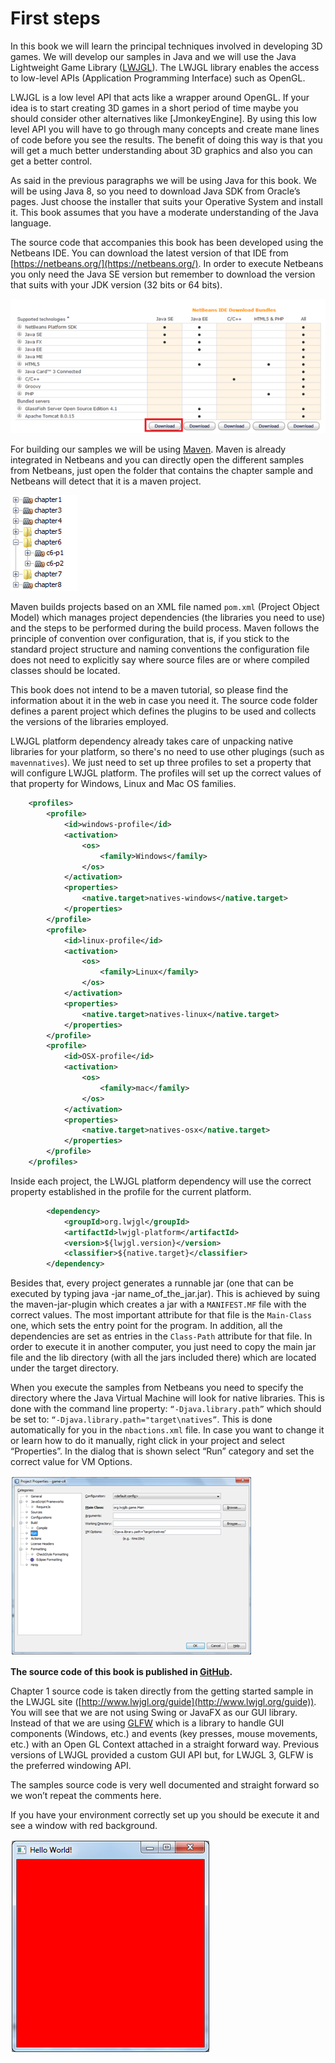 # First steps

In this book we will learn the principal techniques involved in developing 3D games. We will develop our samples in Java and we will use the Java Lightweight Game Library ([LWJGL](http://www.lwjgl.org/)). The LWJGL library enables the access to low-level APIs (Application Programming Interface) such as OpenGL.

LWJGL is a low level API that acts like a wrapper around OpenGL. If your idea is to start creating 3D games in a short period of time maybe you should consider other alternatives like  [JmonkeyEngine]. By using this low level API you will have to go through many concepts and create mane lines of code before you see the results. The benefit of doing this way is that you will get a much better understanding about 3D graphics and also you can get a better control.

As said in the previous paragraphs we will be using Java for this book. We will be using Java 8, so you need to download Java SDK from Oracle’s pages. Just choose the installer that suits your Operative System and install it. This book assumes that you have a moderate understanding of the Java language.

The source code that accompanies this book has been developed using the Netbeans IDE. You can download the latest version of that IDE from [https://netbeans.org/](https://netbeans.org/). In order to execute Netbeans you only need the Java SE version but remember to download the version that suits with your JDK version (32 bits or 64 bits).

![Netbeans download](netbeans_download.png)
 
For building our samples we will be using [Maven](https://maven.apache.org/). Maven is already integrated in Netbeans and you can directly open the different samples from Netbeans, just open the folder that contains the chapter sample and Netbeans will detect that it is a maven project.

![Maven projects](maven_projecs.png)
 
Maven builds projects based on an XML file named ```pom.xml``` (Project Object Model) which manages project dependencies (the libraries you need to use) and the steps to be performed during the build process. Maven follows the principle of convention over configuration, that is, if you stick to the standard project structure and naming conventions the configuration file does not need to explicitly say where source files are or where compiled classes should be located.

This book does not intend to be a maven tutorial, so please find the information about it in the web in case you need it.  The source code folder defines a parent project which defines the plugins to be used and collects the versions of the libraries employed. 

LWJGL platform dependency already takes care of unpacking native libraries for your platform, so there's no need to use other plugings (such as ```mavennatives```). We just need to set up three profiles to set a property that will configure LWJGL platform. The profiles will set up the correct values of that property for Windows, Linux and Mac OS families.

```xml
	<profiles>
		<profile>
			<id>windows-profile</id>
			<activation>
				<os>
					<family>Windows</family>
				</os>
			</activation>
			<properties>
				<native.target>natives-windows</native.target>
			</properties>				
		</profile>
		<profile>
			<id>linux-profile</id>
			<activation>
				<os>
					<family>Linux</family>
				</os>
			</activation>
			<properties>
				<native.target>natives-linux</native.target>
			</properties>				
		</profile>
		<profile>
			<id>OSX-profile</id>
			<activation>
				<os>
					<family>mac</family>
				</os>
			</activation>
			<properties>
				<native.target>natives-osx</native.target>
			</properties>
		</profile>
	</profiles>
```

Inside each project, the LWJGL platform dependency will use the correct property established in the profile for the current platform.

```xml
        <dependency>
            <groupId>org.lwjgl</groupId>
            <artifactId>lwjgl-platform</artifactId>
            <version>${lwjgl.version}</version>
            <classifier>${native.target}</classifier>
        </dependency>
```

Besides that, every project generates a runnable jar (one that can be executed by typing java -jar name_of_the_jar.jar). This is achieved by suing the maven-jar-plugin which creates a jar with a ```MANIFEST.MF``` file with the correct values. The most important attribute for that file is the ```Main-Class``` one, which sets the entry point for the program. In addition, all the dependencies are set as entries in the ```Class-Path``` attribute for that file. In order to execute it in another computer, you just need to copy the main jar file and the lib directory (with all the jars included there) which are located under the target directory.

When you execute the samples from Netbeans you need to specify the directory where the Java Virtual Machine will look for native libraries. This is done with the command line property: ```“-Djava.library.path”``` which should be set to: ```“-Djava.library.path="target\natives”```. This is done automatically for you in the ```nbactions.xml``` file. In case you want to change it or learn how to do it manually, right click in your project and select “Properties”. In the dialog that is shown select “Run” category and set the correct value for VM Options.

![VM Settings](vm_settings.png) 

**The source code of this book is published in [GitHub](https://github.com/lwjglgamedev/lwjglbook).**

Chapter 1 source code is taken directly from the getting started sample in the LWJGL site ([http://www.lwjgl.org/guide](http://www.lwjgl.org/guide)). You will see that we are not using Swing or JavaFX as our GUI library. Instead of that we are using [GLFW](www.glfw.org) which is a library to handle GUI components (Windows, etc.) and events (key presses, mouse movements, etc.) with an Open GL Context attached in a straight forward way. Previous versions of LWJGL provided a custom GUI API but, for LWJGL 3, GLFW is the preferred windowing API.

The samples source code is very well documented and straight forward so we won’t repeat the comments here. 

If you have your environment correctly set up you should be execute it and see a window with red background.

![Hello World](hello_world.png)


